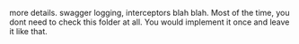 more details.
swagger logging, interceptors blah blah.
Most of the time, you dont need to check this folder at all.
You would implement it once and leave it like that. 

